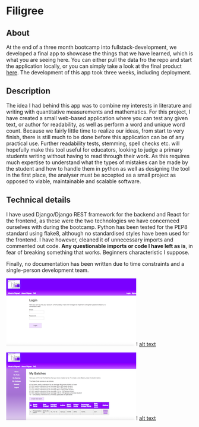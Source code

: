 

# Filigree

## About
At the end of a three month bootcamp into fullstack-development, we developed a final app to showcase the things that we have learned, which is what you are seeing here. You can either pull the data fro the repo and start the application locally, or you can simply take a look at the final product [here](http://filigree.propulsion-learn.ch). The development of this app took three weeks, including deployment. 

## Description

The idea I had behind this app was to combine my interests in literature and writing with quantitative measurements and mathematics. For this project, I have created a small web-based application where you can test any given text, or author for readability, as well as perform a word and unique word count. Because we fairly little time to realize our ideas, from start to very finish, there is still much to be done before this application can be of any practical use. Further readability tests, stemming, spell checks etc. will hopefully make this tool useful for educators, looking to judge a primary students writing without having to read through their work. As this requires much expertise to understand what the types of mistakes can be made by the student and how to handle them in python as well as designing the tool in the first place, the analyser must be accepted as a small project as opposed to viable, maintainable and scalable software.

## Technical details

I have used Django/Django REST framework for the backend and React for the frontend, as these were the two technologies we have concerneed ourselves with during the bootcamp. Python has been tested for the PEP8 standard using flake8, although no standardised styles have been used for the frontend. I have however, cleaned it of unnecessary imports and commented out code. **Any questionable imports or code I have left as is**, in fear of breaking something that works. Beginners characteristic I suppose. 

Finally, no documentation has been written due to time constraints and a single-person development team. 

![alt text](https://github.com/MichalBurgunder/Filigree/blob/master/github_files/Screen%20Shot%202018-05-28%20at%2012.04.17.png)!  [alt text](https://github.com/MichalBurgunder/Filigree/blob/master/github_files/Screen%20Shot%202018-05-28%20at%2012.04.33.png)

![alt text](https://github.com/MichalBurgunder/Filigree/blob/master/github_files/Screen%20Shot%202018-05-28%20at%2012.05.00.png)!  [alt text](https://github.com/MichalBurgunder/Filigree/blob/master/github_files/Screen%20Shot%202018-05-28%20at%2012.09.28.png)
